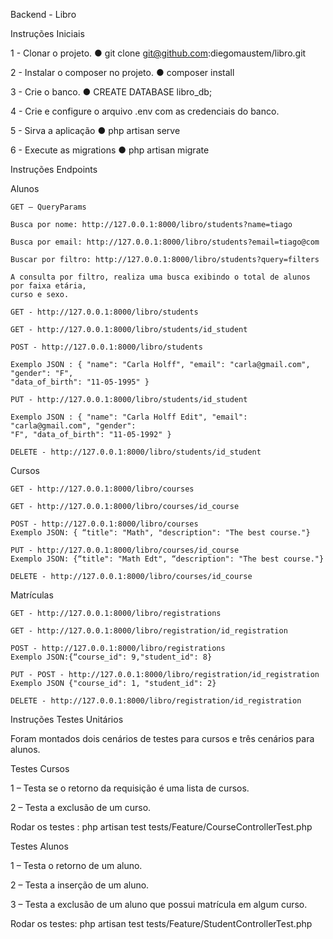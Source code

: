 Backend - Libro

Instruções Iniciais

1 - Clonar o projeto.
● git clone git@github.com:diegomaustem/libro.git

2 - Instalar o composer no projeto.
● composer install

3 - Crie o banco.
● CREATE DATABASE libro_db;

4 - Crie e configure o arquivo .env com as credenciais do banco.

5 - Sirva a aplicação
● php artisan serve

6 - Execute as migrations
● php artisan migrate

Instruções Endpoints

Alunos

    GET – QueryParams
    
    Busca por nome: http://127.0.0.1:8000/libro/students?name=tiago
    
    Busca por email: http://127.0.0.1:8000/libro/students?email=tiago@com
    
    Buscar por filtro: http://127.0.0.1:8000/libro/students?query=filters
    
    A consulta por filtro, realiza uma busca exibindo o total de alunos por faixa etária,
    curso e sexo.
    
    GET - http://127.0.0.1:8000/libro/students
    
    GET - http://127.0.0.1:8000/libro/students/id_student
    
    POST - http://127.0.0.1:8000/libro/students
    
    Exemplo JSON : { "name": "Carla Holff", "email": "carla@gmail.com", "gender": "F",
    "data_of_birth": "11-05-1995" }
    
    PUT - http://127.0.0.1:8000/libro/students/id_student
    
    Exemplo JSON : { "name": "Carla Holff Edit", "email": "carla@gmail.com", "gender":
    "F", "data_of_birth": "11-05-1992" }
    
    DELETE - http://127.0.0.1:8000/libro/students/id_student
    
Cursos

    GET - http://127.0.0.1:8000/libro/courses
    
    GET - http://127.0.0.1:8000/libro/courses/id_course
    
    POST - http://127.0.0.1:8000/libro/courses
    Exemplo JSON: { “title": "Math", "description": "The best course."}
    
    PUT - http://127.0.0.1:8000/libro/courses/id_course
    Exemplo JSON: {“title": "Math Edt", “description": "The best course."}
    
    DELETE - http://127.0.0.1:8000/libro/courses/id_course
    
Matrículas

    GET - http://127.0.0.1:8000/libro/registrations
    
    GET - http://127.0.0.1:8000/libro/registration/id_registration
    
    POST - http://127.0.0.1:8000/libro/registrations
    Exemplo JSON:{“course_id": 9,"student_id": 8}
    
    PUT - POST - http://127.0.0.1:8000/libro/registration/id_registration
    Exemplo JSON {"course_id": 1, "student_id": 2}
    
    DELETE - http://127.0.0.1:8000/libro/registration/id_registration 
    
Instruções Testes Unitários

Foram montados dois cenários de testes para cursos e três cenários para alunos.

Testes Cursos

1 – Testa se o retorno da requisição é uma lista de cursos.

2 – Testa a exclusão de um curso.

Rodar os testes : php artisan test tests/Feature/CourseControllerTest.php

Testes Alunos

1 – Testa o retorno de um aluno.

2 – Testa a inserção de um aluno.

3 – Testa a exclusão de um aluno que possui matrícula em algum curso. 

Rodar os testes: php artisan test tests/Feature/StudentControllerTest.php
